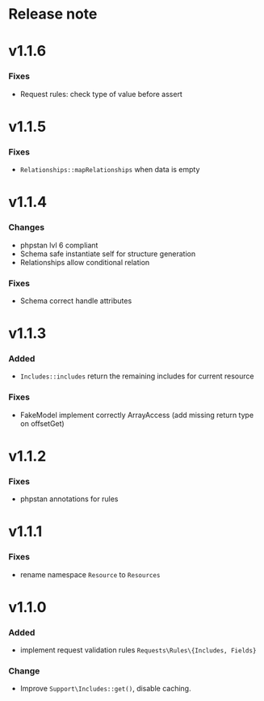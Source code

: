 Release note
============

# v1.1.6
### Fixes
- Request rules: check type of value before assert

# v1.1.5
### Fixes
- `Relationships::mapRelationships` when data is empty

# v1.1.4
### Changes
- phpstan lvl 6 compliant
- Schema safe instantiate self for structure generation
- Relationships allow conditional relation
### Fixes
- Schema correct handle attributes

# v1.1.3
### Added 
- `Includes::includes` return the remaining includes for current resource
### Fixes
- FakeModel implement correctly ArrayAccess (add missing return type on offsetGet)

# v1.1.2
### Fixes
- phpstan annotations for rules

# v1.1.1
### Fixes
- rename namespace `Resource` to `Resources`

# v1.1.0
### Added
- implement request validation rules `Requests\Rules\{Includes, Fields}`

### Change 
- Improve `Support\Includes::get()`, disable caching.
